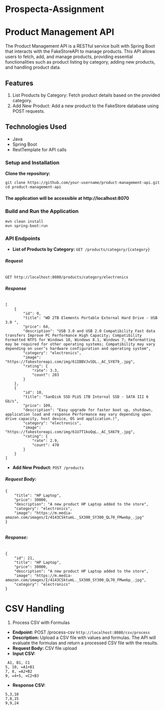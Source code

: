 # Prospecta-Assignment

# Product Management API
 The Product Management API is a RESTful service built with Spring Boot that interacts with the FakeStoreAPI to manage products. This API allows users to fetch, add, and manage products, providing essential 
 functionalities such as product listing by category, adding new products, and handling product data.


## Features
1. List Products by Category: Fetch product details based on the provided category.
2. Add New Product: Add a new product to the FakeStore database using POST requests.
   
## Technologies Used
- Java
- Spring Boot
- RestTemplate for API calls

 ### Setup and Installation

 **Clone the repository:**

```
git clone https://github.com/your-username/product-management-api.git
cd product-management-api

```


#### The application will be accessible at http://localhost:8070

### Build and Run the Application
```
mvn clean install
mvn spring-boot:run
```

### API Endpoints
- **List of Products by Category:** `GET /products/category/{category}`

##### Request
```

GET http://localhost:8080/products/category/electronics

```
##### Response

```

[
    {
        "id": 9,
        "title": "WD 2TB Elements Portable External Hard Drive - USB 3.0 ",
        "price": 64,
        "description": "USB 3.0 and USB 2.0 Compatibility Fast data transfers Improve PC Performance High Capacity; Compatibility Formatted NTFS for Windows 10, Windows 8.1, Windows 7; Reformatting may be required for other operating systems; Compatibility may vary depending on user’s hardware configuration and operating system",
        "category": "electronics",
        "image": "https://fakestoreapi.com/img/61IBBVJvSDL._AC_SY879_.jpg",
        "rating": {
            "rate": 3.3,
            "count": 203
        }
    },
    {
        "id": 10,
        "title": "SanDisk SSD PLUS 1TB Internal SSD - SATA III 6 Gb/s",
        "price": 109,
        "description": "Easy upgrade for faster boot up, shutdown, application load and response Performance may vary depending upon drive capacity, host device, OS and application.)",
        "category": "electronics",
        "image": "https://fakestoreapi.com/img/61U7T1koQqL._AC_SX679_.jpg",
        "rating": {
            "rate": 2.9,
            "count": 470
        }
    }
]

```
- **Add New Product:** `POST /products`

##### Request Body:

```
{
    "title": "HP Laptop",
    "price": 30000,
    "description": "A new product HP Laptop added to the store",
    "category": "electronics",
    "image": "https://m.media-amazon.com/images/I/4143CSktumL._SX300_SY300_QL70_FMwebp_.jpg"
}


```
##### Response:
```

{
    "id": 21,
    "title": "HP Laptop",
    "price": 30000,
    "description": "A new product HP Laptop added to the store",
    "image": "https://m.media-amazon.com/images/I/4143CSktumL._SX300_SY300_QL70_FMwebp_.jpg",
    "category": "electronics"
}

```
# CSV Handling
1. Process CSV with Formulas
- **Endpoint:** POST /process-csv
  `http://localhost:8080/csv/process`
- **Description:** Upload a CSV file with values and formulas. The API will evaluate the formulas and return a processed CSV file with the results.
- **Request Body:**  CSV file upload
- **Input CSV:**
 ```
  A1, B1, C1
 5, 10, =A1+B1
 7, 8, =A2+B2
 9, =4+5, =C2+B3

 ```
- **Response CSV:**
 ```
 5,3,10
 7,8,15
 9,9,24

 ```


